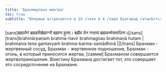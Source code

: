 ```yaml
---
title: 'Брахмарпана мантра'
toc: true
subtitle: "Впервые встречается в 24 стихе в 4 главе Бхагавад гиты<br>\r\nТрадиционно произносится перед приемом пищи, предложением плодов своих действий божеству или перед жертвоприношением"
---
```


[sans]ब्रह्मार्पणं ब्रह्महविर्ब्रह्माग्नौ ब्रह्मणा हुतम्।
ब्रह्मैव तेन गन्तव्यं ब्रह्मकर्म्मसमाधिना॥[/sans]
[trans]brahmārpaṇaṁ brahma-havir brahmagnau brahmaṇā hutam |
brahmaiva tena gantavyaṁ brahma-karma-samādhinā ||[/trans]
Брахман - жертвенный сосуд, Брахман - жертвенное подношение, Брахман - огонь, в который приносится жертва,
[самим] Брахманом совершается жертвоприношение. Воистину Брахмана достигает тот, кто совершает это сосредоточение на Брахмане.
